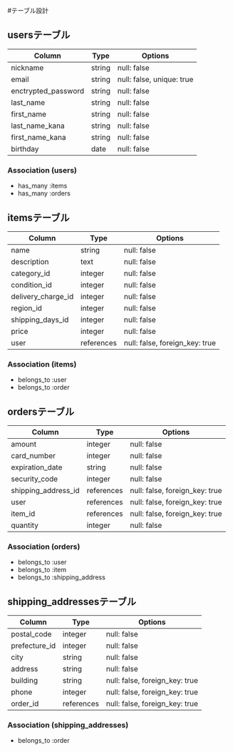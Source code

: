 #テーブル設計

## usersテーブル

| Column              | Type        | Options                     |
| ------------------- | ----------- | --------------------------- |
| nickname            | string      | null: false                 |
| email               | string      | null: false, unique: true   |
| enctrypted_password | string      | null: false                 |
| last_name           | string      | null: false                 |
| first_name          | string      | null: false                 |
| last_name_kana      | string      | null: false                 |
| first_name_kana     | string      | null: false                 |
| birthday            | date        | null: false                 |

### Association (users)
- has_many :items
- has_many :orders


## itemsテーブル

| Column              | Type        | Options                           |
| ------------------- | ----------- | --------------------------------- |
| name                | string      | null: false                       |
| description         | text        | null: false                       |
| category_id         | integer     | null: false                       |
| condition_id        | integer     | null: false                       |
| delivery_charge_id  | integer     | null: false                       |
| region_id           | integer     | null: false                       |
| shipping_days_id    | integer     | null: false                       |
| price               | integer     | null: false                       |
| user                | references  | null: false, foreign_key: true    |

### Association (items)
- belongs_to :user
- belongs_to :order


## ordersテーブル

| Column              | Type        | Options                           |
| ------------------- | ----------- | --------------------------------- |
| amount              | integer     | null: false                       |
| card_number         | integer     | null: false                       |
| expiration_date     | string      | null: false                       |
| security_code       | integer     | null: false                       |
| shipping_address_id | references  | null: false, foreign_key: true    |
| user                | references  | null: false, foreign_key: true    |
| item_id             | references  | null: false, foreign_key: true    |
| quantity            | integer     | null: false                       |

### Association (orders)
- belongs_to :user
- belongs_to :item
- belongs_to :shipping_address


## shipping_addressesテーブル

| Column              | Type        | Options                           |
| ------------------- | ----------- | --------------------------------- |
| postal_code         | integer     | null: false                       |
| prefecture_id       | integer     | null: false                       |
| city                | string      | null: false                       |
| address             | string      | null: false                       |
| building            | string      | null: false, foreign_key: true    |
| phone               | integer     | null: false, foreign_key: true    |
| order_id            | references  | null: false, foreign_key: true    |

### Association (shipping_addresses)
- belongs_to :order
